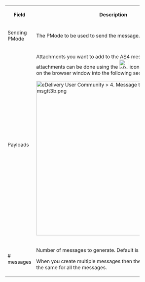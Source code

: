 <table class="wrapped relative-table confluenceTable" style="width: 86.4525%;">
    <colgroup>
        <col style="width: 13.6805%;">
        <col style="width: 86.3489%;">
    </colgroup>
    <tbody>
        <tr>
            <th class="confluenceTh">
                <p><strong>Field</strong></p>
            </th>
            <th class="confluenceTh">
                <p><strong>Description</strong></p>
            </th>
        </tr>
        <tr>
            <td class="confluenceTd">
                <p>Sending PMode</p>
            </td>
            <td class="confluenceTd">
                <p>The PMode to be used to send the message.</p>
            </td>
        </tr>
        <tr>
            <td class="confluenceTd">
                <p>Payloads</p>
            </td>
            <td class="confluenceTd">
                <div class="content-wrapper">
                    <p>Attachments you want to add to the AS4 message. Adding attachments can be done using the <img class="confluence-embedded-image confluence-thumbnail" src="/cefdigital/wiki/download/thumbnails/55879046/msgtt3.png?version=1&amp;modificationDate=1512392420401&amp;api=v2"
                            data-image-src="/cefdigital/wiki/download/attachments/55879046/msgtt3.png?version=1&amp;modificationDate=1512392420401&amp;api=v2" data-unresolved-comment-count="0" data-linked-resource-id="55879058" data-linked-resource-version="1"
                            data-linked-resource-type="attachment" data-linked-resource-default-alias="msgtt3.png" data-base-url="https://ec.europa.eu/cefdigital/wiki" data-linked-resource-content-type="image/png" data-linked-resource-container-id="55879046"
                            data-linked-resource-container-version="2" title="eDelivery User Community > 4. Message test tool > msgtt3.png" data-location="eDelivery User Community > 4. Message test tool > msgtt3.png" data-image-height="29" data-image-width="26"
                            height="29">&nbsp;icon or by dragging files on the browser window into the following section:</p>
                    <p><img class="confluence-embedded-image" src="/cefdigital/wiki/download/attachments/55879046/msgtt3b.png?version=1&amp;modificationDate=1512392895961&amp;api=v2" data-image-src="/cefdigital/wiki/download/attachments/55879046/msgtt3b.png?version=1&amp;modificationDate=1512392895961&amp;api=v2"
                            data-unresolved-comment-count="0" data-linked-resource-id="55879065" data-linked-resource-version="1" data-linked-resource-type="attachment" data-linked-resource-default-alias="msgtt3b.png" data-base-url="https://ec.europa.eu/cefdigital/wiki"
                            data-linked-resource-content-type="image/png" data-linked-resource-container-id="55879046" data-linked-resource-container-version="2" title="eDelivery User Community > 4. Message test tool > msgtt3b.png" data-location="eDelivery User Community > 4. Message test tool > msgtt3b.png"
                            data-image-height="72" data-image-width="677" width="500"></p>
                </div>
            </td>
        </tr>
        <tr>
            <td class="confluenceTd">
                <p># messages</p>
            </td>
            <td class="confluenceTd">
                <p>Number of messages to generate. Default is 1, maximum is 100.</p>
                <p>When you create multiple messages then the payload urls will be the same for all the messages.</p>
            </td>
        </tr>
    </tbody>
</table>